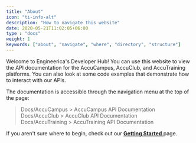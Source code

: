 ```yaml
---
title: "About"
icon: "ti-info-alt"
description: "How to navigate this website"
date: 2020-05-21T11:02:05+06:00
type : "docs"
weight: 1
keywords: ["about", "navigate", "where", "directory", "structure"]
---
```


Welcome to Engineerica's Developer Hub! You can use this website to view the API documentation for the AccuCampus, AccuClub, and AccuTraining platforms. You can also look at some code examples that demonstrate how to interact with our APIs. 

The documentation is accessible through the navigation menu at the top of the page: 


>Docs/AccuCampus      > AccuCampus API Documentation <br>
>Docs/AccuClub        > AccuClub API Documentation <br>
>Docs/AccuTraining    > AccuTraining API Documentation
 

If you aren't sure where to begin, check out our [__Getting Started__ ](/gettingstarted)page.

